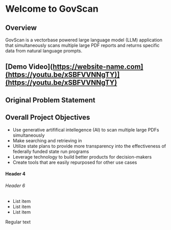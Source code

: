 # Welcome to GovScan
## Overview
GovScan is a vectorbase powered large language model (LLM) application that simultaneously scans multiple large PDF reports and returns specific data from natural language prompts.

## [Demo Video](https://website-name.com](https://youtu.be/xSBFVVNNgTY)](https://youtu.be/xSBFVVNNgTY)

## Original Problem Statement

## Overall Project Objectives
* Use generative artififical intellegence (AI) to scan multiple large PDFs simultaneously
* Make searching and retrieving in
* Utilize state plans to provide more transparency into the effectiveness of federally funded state run programs
* Leverage technology to build better products for decision-makers
* Create tools that are easily repurposed for other use cases

#### Header 4
###### Header 6

* List item
* List item
* List item

Regular text 
